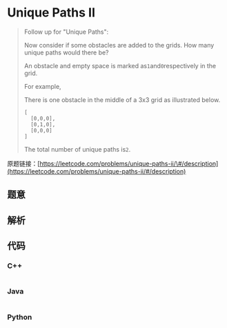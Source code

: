 # Unique Paths II

> Follow up for "Unique Paths":
>
> Now consider if some obstacles are added to the grids. How many unique paths would there be?
>
> An obstacle and empty space is marked as`1`and`0`respectively in the grid.
>
> For example,
>
> There is one obstacle in the middle of a 3x3 grid as illustrated below.
>
> ```
> [
>   [0,0,0],
>   [0,1,0],
>   [0,0,0]
> ]
> ```
>
> The total number of unique paths is`2`.

原题链接：[https://leetcode.com/problems/unique-paths-ii/\#/description](https://leetcode.com/problems/unique-paths-ii/#/description)

## 题意

## 解析

## 代码

### C++

```cpp

```

### Java

```java

```

### Python

```py

```



